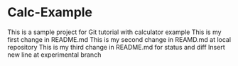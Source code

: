 # Calc-Example
This is a sample project for Git tutorial with calculator example
This is my first change in README.md
This is my second change in REAMD.md at local repository
This is my third change in README.md for status and diff
Insert new line at experimental branch
